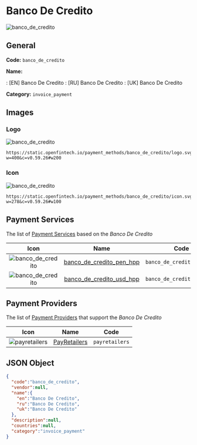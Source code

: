
# Banco De Credito 
![banco_de_credito](https://static.openfintech.io/payment_methods/banco_de_credito/logo.svg?w=400&c=v0.59.26#w200)  

## General 
**Code:** `banco_de_credito` 
 
**Name:** 
 
:	[EN] Banco De Credito 
:	[RU] Banco De Credito 
:	[UK] Banco De Credito 
 
**Category:** `invoice_payment` 
 

## Images 

### Logo 
![banco_de_credito](https://static.openfintech.io/payment_methods/banco_de_credito/logo.svg?w=400&c=v0.59.26#w200)  

```
https://static.openfintech.io/payment_methods/banco_de_credito/logo.svg?w=400&c=v0.59.26#w200
```  

### Icon 
![banco_de_credito](https://static.openfintech.io/payment_methods/banco_de_credito/icon.svg?w=278&c=v0.59.26#w100)  

```
https://static.openfintech.io/payment_methods/banco_de_credito/icon.svg?w=278&c=v0.59.26#w100
```  

## Payment Services 
 
The list of [Payment Services](/payment-services/) based on the _Banco De Credito_ 

|Icon|Name|Code| 
|:---:|:---:|:---:| 
|![banco_de_credito](https://static.openfintech.io/payment_methods/banco_de_credito/icon.svg?w=278&c=v0.59.26#w100) |[banco_de_credito_pen_hpp](/payment-services/banco_de_credito_pen_hpp/)|`banco_de_credito_pen_hpp`| 
|![banco_de_credito](https://static.openfintech.io/payment_methods/banco_de_credito/icon.svg?w=278&c=v0.59.26#w100) |[banco_de_credito_usd_hpp](/payment-services/banco_de_credito_usd_hpp/)|`banco_de_credito_usd_hpp`| 
 

## Payment Providers 
 
The list of [Payment Providers](/payment-providers/) that support the _Banco De Credito_ 

|Icon|Name|Code| 
|:---:|:---:|:---:| 
|![payretailers](https://static.openfintech.io/payment_providers/payretailers/icon.svg?w=278&c=v0.59.26#w100) |[PayRetailers](/payment-providers/payretailers/)|`payretailers`| 
 

## JSON Object 

```json
{
  "code":"banco_de_credito",
  "vendor":null,
  "name":{
    "en":"Banco De Credito",
    "ru":"Banco De Credito",
    "uk":"Banco De Credito"
  },
  "description":null,
  "countries":null,
  "category":"invoice_payment"
}
```  
